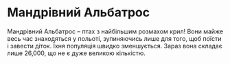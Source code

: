 # Мандрівний Альбатрос

Мандрівний Альбатрос – птах з найбільшим розмахом крил! Вони майже весь час
знаходяться у польоті, зупиняючись лише для того, щоб поїсти і завести діток.
Їхня популяція швидко зменшується. Зараз вона складає лише 26,000, що не є дуже
великою кількістю.
